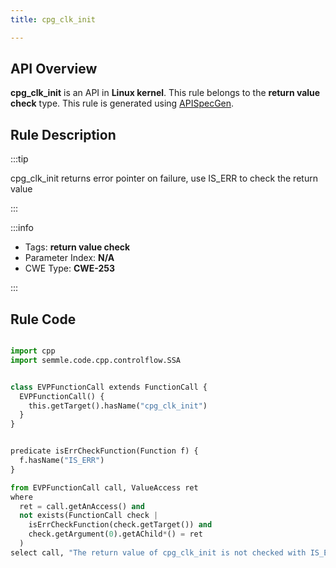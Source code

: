 ```yaml
---
title: cpg_clk_init

---
```



## API Overview
**cpg_clk_init** is an API in **Linux kernel**. This rule belongs to the **return value check** type. This rule is generated using [APISpecGen](../../tools/APISpecGen).
## Rule Description

:::tip

cpg_clk_init returns error pointer on failure, use IS_ERR to check the return value

:::

:::info

- Tags: **return value check**
- Parameter Index: **N/A**
- CWE Type: **CWE-253**

:::

## Rule Code
```python

import cpp
import semmle.code.cpp.controlflow.SSA


class EVPFunctionCall extends FunctionCall {
  EVPFunctionCall() {
    this.getTarget().hasName("cpg_clk_init")
  }
}


predicate isErrCheckFunction(Function f) {
  f.hasName("IS_ERR") 
}

from EVPFunctionCall call, ValueAccess ret
where
  ret = call.getAnAccess() and
  not exists(FunctionCall check |
    isErrCheckFunction(check.getTarget()) and
    check.getArgument(0).getAChild*() = ret
  )
select call, "The return value of cpg_clk_init is not checked with IS_ERR."
    
```
